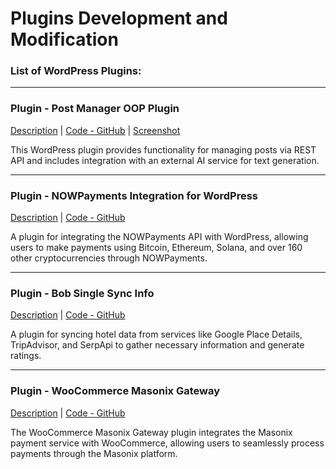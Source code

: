 # Plugins Development and Modification

### List of WordPress Plugins:

---

### Plugin - Post Manager OOP Plugin  
[Description](https://github.com/DimaWide/wp-plugins/tree/main/post-manager-ai-generation/README.md) | [Code - GitHub](https://github.com/DimaWide/wp-plugins/tree/main/post-manager-ai-generation) | [Screenshot](https://github.com/DimaWide/wp-plugins/blob/main/post-manager-ai-generation/screencapture.png)

This WordPress plugin provides functionality for managing posts via REST API and includes integration with an external AI service for text generation.

---

### Plugin - NOWPayments Integration for WordPress  
[Description](https://github.com/DimaWide/wp-plugins/tree/main/nowpayments-integration/README.md) | [Code - GitHub](https://github.com/DimaWide/wp-plugins/tree/main/nowpayments-integration)

A plugin for integrating the NOWPayments API with WordPress, allowing users to make payments using Bitcoin, Ethereum, Solana, and over 160 other cryptocurrencies through NOWPayments.

---

### Plugin - Bob Single Sync Info  
[Description](https://github.com/DimaWide/wp-plugins/tree/main/bob-single-sync-info/README.md) | [Code - GitHub](https://github.com/DimaWide/wp-plugins/tree/main/bob-single-sync-info)

A plugin for syncing hotel data from services like Google Place Details, TripAdvisor, and SerpApi to gather necessary information and generate ratings.

---

### Plugin - WooCommerce Masonix Gateway  
[Description](https://github.com/DimaWide/wp-plugins/tree/main/woocommerce-masonix-gateway/README.md) | [Code - GitHub](https://github.com/DimaWide/wp-plugins/tree/main/woocommerce-masonix-gateway)

The WooCommerce Masonix Gateway plugin integrates the Masonix payment service with WooCommerce, allowing users to seamlessly process payments through the Masonix platform.
